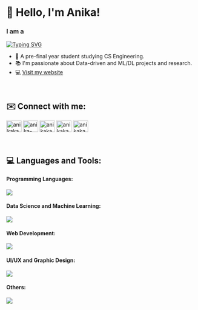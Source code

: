 # 👋 Hello, I'm Anika!

### I am a 
[![Typing SVG](https://readme-typing-svg.herokuapp.com?font=Inconsolata&size=22&lines=UI/UX+Designer;Frontend+Developer;Data+Analyst;ML+Developer)](https://git.io/typing-svg)

- 🎒 A pre-final year student studying CS Engineering.
- 📚 I'm passionate about Data-driven and ML/DL projects and research.
- 💻 [Visit my website](https://anikakamath.super.site/) 

<br>

## ✉️ Connect with me:
<p align="left">
<a href="https://dev.to/anikakamath" target="blank"><img align="center" src="https://raw.githubusercontent.com/rahuldkjain/github-profile-readme-generator/master/src/images/icons/Social/devto.svg" alt="anikakamath" height="30" width="40" /></a>
<a href="https://linkedin.com/in/anika-kamath" target="blank"><img align="center" src="https://raw.githubusercontent.com/rahuldkjain/github-profile-readme-generator/master/src/images/icons/Social/linked-in-alt.svg" alt="anika-kamath" height="30" width="40" /></a>
<a href="https://www.behance.net/anikakamath" target="blank"><img align="center" src="https://raw.githubusercontent.com/rahuldkjain/github-profile-readme-generator/master/src/images/icons/Social/behance.svg" alt="anikakamath" height="30" width="40" /></a>
<a href="https://www.hackerrank.com/anikakamath" target="blank"><img align="center" src="https://raw.githubusercontent.com/rahuldkjain/github-profile-readme-generator/master/src/images/icons/Social/hackerrank.svg" alt="anikakamath" height="30" width="40" /></a>
<a href="https://www.leetcode.com/anikakamath" target="blank"><img align="center" src="https://raw.githubusercontent.com/rahuldkjain/github-profile-readme-generator/master/src/images/icons/Social/leet-code.svg" alt="anikakamath" height="30" width="40" /></a>
</p>
<br>

## 💻 Languages and Tools:
<p align="center">
  <h4 align="left">Programming Languages:</h4>
  <a href="https://skillicons.dev">
    <img src="https://skillicons.dev/icons?i=c,cpp,py,r,java,js,matlab" />
  </a>
</p>

<p align="center">
  <h4 align="left">Data Science and Machine Learning:</h4>
  <a href="https://skillicons.dev">
    <img src="https://skillicons.dev/icons?i=py,r,mysql,tf,se" />
  </a>
</p>

<p align="center">
  <h4 align="left">Web Development:</h4>
  <a href="https://skillicons.dev">
    <img src="https://skillicons.dev/icons?i=html,css,js,bootstrap,flask,heroku,materialui,nextjs,react,netlify,tailwind" />
  </a>
</p>

<p align="center">
  <h4 align="left">UI/UX and Graphic Design:</h4>
  <a href="https://skillicons.dev">
    <img src="https://skillicons.dev/icons?i=figma,xd,webflow" />
  </a>
</p>

<p align="center">
  <h4 align="left">Others:</h4>
  <a href="https://skillicons.dev">
    <img src="https://skillicons.dev/icons?i=git,github,visualstudio,wordpress,md,latex,arduino" />
  </a>
</p>
